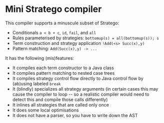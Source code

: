 # Mini Stratego compiler

This compiler supports a minuscule subset of Stratego:
* Conditionals `a < b + c`, `id`, `fail`, and `all`
* Rules parameterised by strategies: `bottomup(s) = all(bottomup(s)); s`
* Term construction and strategy application `!Add(<s> Succ(x),y)`
* Pattern matching: `Add(Succ(x),y) -> ...` 


It has the following (mis)features:
* It compiles each term constructor to a Java class
* It compiles pattern matching to nested case trees
* It compiles strategy control flow directly to Java control flow by (ab)using labeled `break`
* It (blindly) specializes all strategy arguments (in certain cases this may cause the compiler to loop -- so a realistic compiler would need to detect this and compile those calls differently)
* It inlines all strategies that are called only once
* It does some local optimisations
* It does not have a parser, so you have to write down the AST

